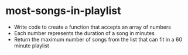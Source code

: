 # most-songs-in-playlist

* Write code to create a function that accepts an array of numbers
* Each number represents the duration of a song in minutes
* Return the maximum number of songs from the list that can fit in a 60 minute playlist